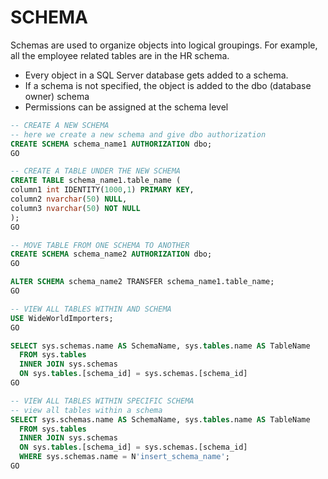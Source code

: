 # SCHEMA

Schemas are used to organize objects into logical groupings. For example, all the employee related tables are in the HR schema.

- Every object in a SQL Server database gets added to a schema.
- If a schema is not specified, the object is added to the dbo (database owner) schema
- Permissions can be assigned at the schema level

```sql
-- CREATE A NEW SCHEMA
-- here we create a new schema and give dbo authorization
CREATE SCHEMA schema_name1 AUTHORIZATION dbo;
GO

-- CREATE A TABLE UNDER THE NEW SCHEMA
CREATE TABLE schema_name1.table_name (
column1 int IDENTITY(1000,1) PRIMARY KEY,
column2 nvarchar(50) NULL,
column3 nvarchar(50) NOT NULL
);
GO

-- MOVE TABLE FROM ONE SCHEMA TO ANOTHER
CREATE SCHEMA schema_name2 AUTHORIZATION dbo;
GO

ALTER SCHEMA schema_name2 TRANSFER schema_name1.table_name;
GO

-- VIEW ALL TABLES WITHIN AND SCHEMA
USE WideWorldImporters;
GO

SELECT sys.schemas.name AS SchemaName, sys.tables.name AS TableName
  FROM sys.tables
  INNER JOIN sys.schemas
  ON sys.tables.[schema_id] = sys.schemas.[schema_id]
GO

-- VIEW ALL TABLES WITHIN SPECIFIC SCHEMA
-- view all tables within a schema
SELECT sys.schemas.name AS SchemaName, sys.tables.name AS TableName
  FROM sys.tables
  INNER JOIN sys.schemas
  ON sys.tables.[schema_id] = sys.schemas.[schema_id]
  WHERE sys.schemas.name = N'insert_schema_name';
GO
```
